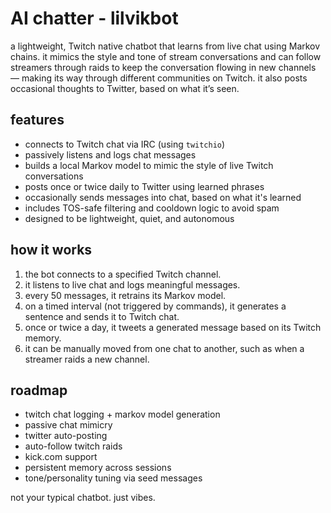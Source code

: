 # AI chatter - lilvikbot

a lightweight, Twitch native chatbot that learns from live chat using Markov chains. it mimics the style and tone of stream conversations and can follow streamers through raids to keep the conversation flowing in new channels — making its way through different communities on Twitch. it also posts occasional thoughts to Twitter, based on what it’s seen.

## features

- connects to Twitch chat via IRC (using `twitchio`)
- passively listens and logs chat messages
- builds a local Markov model to mimic the style of live Twitch conversations
- posts once or twice daily to Twitter using learned phrases
- occasionally sends messages into chat, based on what it's learned
- includes TOS-safe filtering and cooldown logic to avoid spam
- designed to be lightweight, quiet, and autonomous

## how it works

1. the bot connects to a specified Twitch channel.
2. it listens to live chat and logs meaningful messages.
3. every 50 messages, it retrains its Markov model.
4. on a timed interval (not triggered by commands), it generates a sentence and sends it to Twitch chat.
5. once or twice a day, it tweets a generated message based on its Twitch memory.
6. it can be manually moved from one chat to another, such as when a streamer raids a new channel.

## roadmap

- twitch chat logging + markov model generation
- passive chat mimicry
- twitter auto-posting
- auto-follow twitch raids
- kick.com support
- persistent memory across sessions
- tone/personality tuning via seed messages

not your typical chatbot. just vibes.
